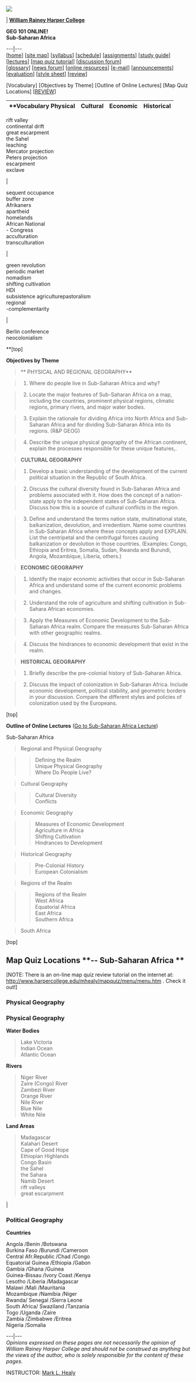 ![](../../geogres/maps/ssagif/ssawor.gif)

|  [**William Rainey Harper College**](http://www.harpercollege.edu)

**GEG 101 ONLINE!  
Sub-Saharan Africa**  
  
---|---  
[[home](../home.htm)] [[site map](../sitemap.htm)]
[[syllabus](../syllabus/g101isyl.htm)] [[schedule](../schedule.htm)]
[[assignments](../g1iassig.htm)] [[study guide](../guide.htm)]
[[lectures](../../g101ilec/mainmenu/mnmenufr.htm)] [[map quiz
tutorial](../../mapquiz/menu/menu.htm)] [[discussion
forum](http://www.harpercollege.edu/mhealy/wbbs/forum/)]  
[[glossary](../glossary.htm)] [[news
forum](http://www.harpercollege.edu/mhealy/wbbs/news)] [[online
resources](../../geogres/geogres.htm)] [[e-mail](../email.htm)]
[[announcements](../announce.htm)]
[[evaluation](http://www.harpercollege.edu/geg101/wbbs/geg101_wbbs.html)]
[[style sheet](../style.htm)] [[review](../review/review.htm)]

[Vocabulary] [Objectives by Theme] [Outline of Online Lectures] [Map Quiz
Locations] [[REVIEW](../review/afrev/afrev.htm)]



**Vocabulary **Physical** |  **Cultural** |  **Economic** |  **Historical**  
---|---|---|---  
  
rift valley  
continental drift  
great escarpment  
the Sahel  
leaching  
Mercator projection  
Peters projection  
escarpment  
exclave

|

sequent occupance  
buffer zone  
Afrikaners  
apartheid  
homelands  
African National  
\- Congress  
acculturation  
transculturation

|

green revolution  
periodic market  
nomadism  
shifting cultivation  
HDI  
subsistence agriculturepastoralism  
regional  
-complementarity  

|

Berlin conference  
neocolonialism  
  
  
**[top]

**Objectives by Theme**

> **  PHYSICAL AND REGIONAL GEOGRAPHY**

>

>   1. Where do people live in Sub-Saharan Africa and why?  
>

>   2. Locate the major features of Sub-Saharan Africa on a map, including the
countries, prominent physical regions, climatic regions, primary rivers, and
major water bodies.  
>

>   3. Explain the rationale for dividing Africa into North Africa and Sub-
Saharan Africa and for dividing Sub-Saharan Africa into its regions. (R&P
GEOG)  
>

>   4. Describe the unique physical geography of the African continent,
explain the processes responsible for these unique features,.

>

>

> **CULTURAL GEOGRAPHY**

>

>   1. Develop a basic understanding of the development of the current
political situation in the Republic of South Africa.  
>

>   2. Discuss the cultural diversity found in Sub-Saharan Africa and problems
associated with it. How does the concept of a nation-state apply to the
independent states of Sub-Saharan Africa. Discuss how this is a source of
cultural conflicts in the region.  
>

>   3. Define and understand the terms nation state, multinational state,
balkanization, devolution, and irredentism. Name some countries in Sub-Saharan
Africa where these concepts apply and EXPLAIN. List the centripetal and the
centrifugal forces causing balkanization or devolution in those countries.
(Examples: Congo, Ethiopia and Eritrea, Somalia, Sudan, Rwanda and Burundi,
Angola, Mozambique, Liberia, others.)

>

>

> **ECONOMIC GEOGRAPHY**

>

>   1. Identify the major economic activities that occur in Sub-Saharan Africa
and understand some of the current economic problems and changes.  
>

>   2. Understand the role of agriculture and shifting cultivation in Sub-
Sahara African economies.  
>

>   3. Apply the Measures of Economic Development to the Sub-Saharan Africa
realm. Compare the measures Sub-Saharan Africa with other geographic realms.  
>

>   4. Discuss the hindrances to economic development that exist in the realm.

>

>

> **HISTORICAL GEOGRAPHY**

>

>   1. Briefly describe the pre-colonial history of Sub-Saharan Africa.  
>

>   2. Discuss the impact of colonization in Sub-Saharan Africa. Include
economic development, political stability, and geometric borders in your
discussion. Compare the different styles and policies of colonization used by
the Europeans.

>

[top]

**Outline of Online Lectures** ([Go to Sub-Saharan Africa
Lecture](../../g101ilec/ssa/afmenu.htm))

Sub-Saharan Africa

>  Regional and Physical Geography

>

>> Defining the Realm  
>  Unique Physical Geography  
>  Where Do People Live?

>

> Cultural Geography

>

>> Cultural Diversity  
>  Conflicts

>

> Economic Geography

>

>> Measures of Economic Development  
>  Agriculture in Africa  
>  Shifting Cultivation  
>  Hindrances to Development

>

> Historical Geography

>

>> Pre-Colonial History  
>  European Colonialism

>

> Regions of the Realm

>

>> Regions of the Realm  
>  West Africa  
>  Equatorial Africa  
>  East Africa  
>  Southern Africa

>

> South Africa

[top]

## **Map Quiz Locations** **\-- Sub-Saharan Africa  **

[NOTE: There is an on-line map quiz review tutorial on the internet at:
<http://www.harpercollege.edu/mhealy/mapquiz/menu/menu.htm> . Check it out!]

### Physical Geography

### Physical Geography

**Water Bodies**

> Lake Victoria  
>  Indian Ocean  
>  Atlantic Ocean

**Rivers**

> Niger River  
>  Zaire (Congo) River  
>  Zambezi River  
>  Orange River  
>  Nile River  
>  Blue Nile  
>  White Nile

**Land Areas**

> Madagascar  
>  Kalahari Desert  
>  Cape of Good Hope  
>  Ethiopian Highlands  
>  Congo Basin  
>  the Sahel  
>  the Sahara  
>  Namib Desert  
>  rift valleys  
>  great escarpment

|

### Political Geography

**Countries**

Angola /Benin /Botswana  
Burkina Faso /Burundi /Cameroon  
Central Afr.Republic /Chad /Congo  
Equatorial Guinea /Ethiopia /Gabon  
Gambia /Ghana /Guinea  
Guinea-Bissau /Ivory Coast /Kenya  
Lesotho /Liberia /Madagascar  
Malawi /Mali /Mauritania  
Mozambique /Namibia /Niger  
Rwanda/ Senegal /Sierra Leone  
South Africa/ Swaziland /Tanzania  
Togo /Uganda /Zaire  
Zambia /Zimbabwe /Eritrea  
Nigeria /Somalia  
  
---|---  
_Opinions expressed on these pages are not necessarily the opinion of William
Rainey Harper College and should not be construed as anything but the views of
the author, who is solely responsible for the content of these pages._

INSTRUCTOR: [Mark L. Healy](mailto:mhealy@harper.cc.il.us)

